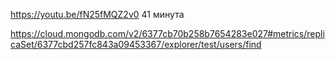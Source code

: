 https://youtu.be/fN25fMQZ2v0   41 минута

https://cloud.mongodb.com/v2/6377cb70b258b7654283e027#metrics/replicaSet/6377cbd257fc843a09453367/explorer/test/users/find



